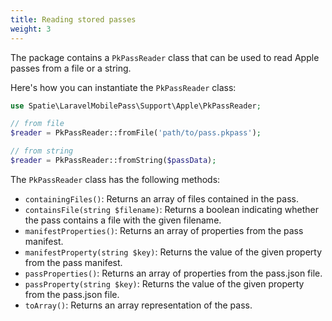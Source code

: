 ```yaml
---
title: Reading stored passes
weight: 3
---
```


The package contains a `PkPassReader` class that can be used to read Apple passes from a file or a string. 

Here's how you can instantiate the `PkPassReader` class:

```php
use Spatie\LaravelMobilePass\Support\Apple\PkPassReader;

// from file
$reader = PkPassReader::fromFile('path/to/pass.pkpass');

// from string
$reader = PkPassReader::fromString($passData);
```

The `PkPassReader` class has the following methods:

- `containingFiles()`: Returns an array of files contained in the pass.
- `containsFile(string $filename)`: Returns a boolean indicating whether the pass contains a file with the given filename.
- `manifestProperties()`: Returns an array of properties from the pass manifest.
- `manifestProperty(string $key)`: Returns the value of the given property from the pass manifest.
- `passProperties()`: Returns an array of properties from the pass.json file.
- `passProperty(string $key)`: Returns the value of the given property from the pass.json file.
- `toArray()`: Returns an array representation of the pass.
